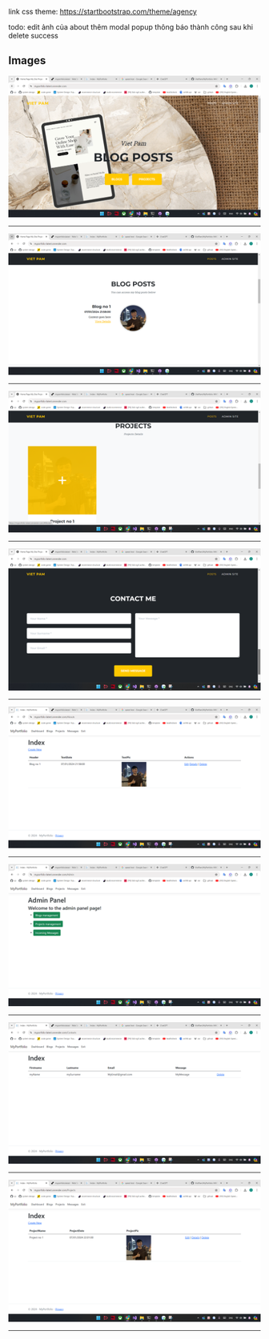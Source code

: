 link css theme: https://startbootstrap.com/theme/agency


todo: edit ảnh của about
thêm modal popup thông báo thành công sau khi delete success


## Images

![Image 1](./docs/Site_page_1.png)

---

![Image 1](./docs/Site_page_2.png)

---

![Image 1](./docs/Site_page_3.png)

---

![Image 1](./docs/Site_page_4.png)

---

![Image 1](./docs/Admin_Blog_page.png)

---

![Image 1](./docs/Admin_dashboard.png)

---

![Image 1](./docs/Admin_Message_page.png)

---

![Image 1](./docs/Admin_Projects_page.png)

---
